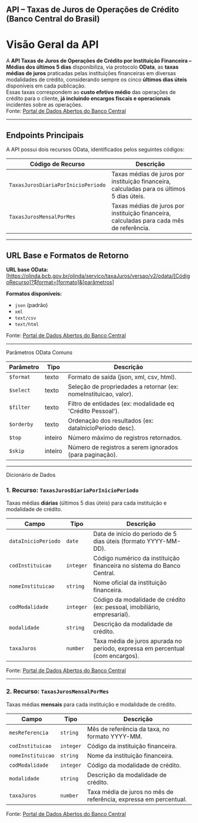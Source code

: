 ## API – Taxas de Juros de Operações de Crédito (Banco Central do Brasil)

# Visão Geral da API

A **API Taxas de Juros de Operações de Crédito por Instituição Financeira – Médias dos últimos 5 dias** disponibiliza, via protocolo **OData**, as **taxas médias de juros** praticadas pelas instituições financeiras em diversas modalidades de crédito, considerando sempre os cinco **últimos dias úteis** disponíveis em cada publicação.  
Essas taxas correspondem ao **custo efetivo médio** das operações de crédito para o cliente, **já incluindo encargos fiscais e operacionais** incidentes sobre as operações.  
Fonte: [Portal de Dados Abertos do Banco Central](https://dadosabertos.bcb.gov.br/)

---

## Endpoints Principais

A API possui dois recursos OData, identificados pelos seguintes códigos:

| **Código de Recurso**              | **Descrição**                                                                 |
|------------------------------------|------------------------------------------------------------------------------|
| `TaxasJurosDiariaPorInicioPeriodo` | Taxas médias de juros por instituição financeira, calculadas para os últimos 5 dias úteis. |
| `TaxasJurosMensalPorMes`           | Taxas médias de juros por instituição financeira, calculadas para cada mês de referência.  |

---

## URL Base e Formatos de Retorno

**URL base OData:**
[https://olinda.bcb.gov.br/olinda/servico/taxaJuros/versao/v2/odata/[CódigoRecurso]?$format=[formato]&[parâmetros]


**Formatos disponíveis:**  
- `json` (padrão)  
- `xml`  
- `text/csv`  
- `text/html`  

Fonte: [Portal de Dados Abertos do Banco Central](https://dadosabertos.bcb.gov.br/)

---

Parâmetros OData Comuns

| **Parâmetro** | **Tipo**  | **Descrição**                                                                 |
|---------------|-----------|------------------------------------------------------------------------------|
| `$format`     | texto     | Formato de saída (json, xml, csv, html).                                     |
| `$select`     | texto     | Seleção de propriedades a retornar (ex: nomeInstituicao, valor).              |
| `$filter`     | texto     | Filtro de entidades (ex: modalidade eq 'Crédito Pessoal').                    |
| `$orderby`    | texto     | Ordenação dos resultados (ex: dataInicioPeriodo desc).                        |
| `$top`        | inteiro   | Número máximo de registros retornados.                                       |
| `$skip`       | inteiro   | Número de registros a serem ignorados (para paginação).                      |

---

Dicionário de Dados

### 1. Recurso: `TaxasJurosDiariaPorInicioPeriodo`

Taxas médias **diárias** (últimos 5 dias úteis) para cada instituição e modalidade de crédito.

| **Campo**           | **Tipo**   | **Descrição**                                                                 |
|---------------------|------------|-------------------------------------------------------------------------------|
| `dataInicioPeriodo` | `date`     | Data de início do período de 5 dias úteis (formato YYYY-MM-DD).              |
| `codInstituicao`    | `integer`  | Código numérico da instituição financeira no sistema do Banco Central.       |
| `nomeInstituicao`   | `string`   | Nome oficial da instituição financeira.                                      |
| `codModalidade`     | `integer`  | Código da modalidade de crédito (ex: pessoal, imobiliário, empresarial).     |
| `modalidade`        | `string`   | Descrição da modalidade de crédito.                                          |
| `taxaJuros`         | `number`   | Taxa média de juros apurada no período, expressa em percentual (com encargos).|

Fonte: [Portal de Dados Abertos do Banco Central](https://dadosabertos.bcb.gov.br/)

---

### 2. Recurso: `TaxasJurosMensalPorMes`

Taxas médias **mensais** para cada instituição e modalidade de crédito.

| **Campo**         | **Tipo**   | **Descrição**                                                             |
|-------------------|------------|--------------------------------------------------------------------------|
| `mesReferencia`   | `string`   | Mês de referência da taxa, no formato YYYY-MM.                           |
| `codInstituicao`  | `integer`  | Código da instituição financeira.                                        |
| `nomeInstituicao` | `string`   | Nome da instituição financeira.                                          |
| `codModalidade`   | `integer`  | Código da modalidade de crédito.                                         |
| `modalidade`      | `string`   | Descrição da modalidade de crédito.                                      |
| `taxaJuros`       | `number`   | Taxa média de juros no mês de referência, expressa em percentual.       |

Fonte: [Portal de Dados Abertos do Banco Central](https://dadosabertos.bcb.gov.br/)
